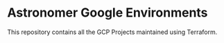 # Astronomer Google Environments 

This repository contains all the GCP Projects maintained using Terraform.
